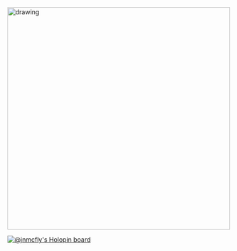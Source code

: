 <img src="[drawing.jpg](https://github.com/jnmcfly/jnmcfly/blob/main/glass.webp)" alt="drawing" width="500"/>

[![@jnmcfly's Holopin board](https://holopin.me/jnmcfly)](https://holopin.io/@jnmcfly)
